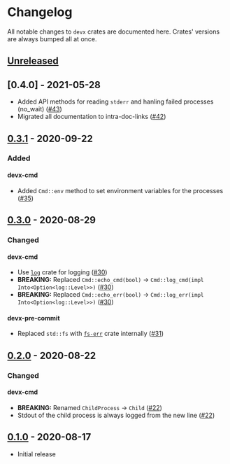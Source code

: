 # Changelog

All notable changes to `devx` crates are documented here. Crates' versions are
always bumped all at once.

## [Unreleased]

## [0.4.0] - 2021-05-28

- Added API methods for reading `stderr` and hanling failed processes (no_wait) ([#43])
- Migrated all documentation to intra-doc-links ([#42])

## [0.3.1] - 2020-09-22

### Added

#### devx-cmd

- Added `Cmd::env` method to set environment variables for the processes ([#35])

## [0.3.0] - 2020-08-29

### Changed

#### devx-cmd

- Use [`log`] crate for logging ([#30])
- **BREAKING:** Replaced `Cmd::echo_cmd(bool)` -> `Cmd::log_cmd(impl Into<Option<log::Level>>)` ([#30])
- **BREAKING:** Replaced `Cmd::echo_err(bool)` -> `Cmd::log_err(impl Into<Option<log::Level>>)` ([#30])

#### devx-pre-commit

- Replaced `std::fs` with [`fs-err`] crate internally ([#31])

## [0.2.0] - 2020-08-22

### Changed

#### devx-cmd

- **BREAKING:** Renamed `ChildProcess` -> `Child` ([#22])
- Stdout of the child process is always logged from the new line ([#22])

## [0.1.0] - 2020-08-17

- Initial release

[Unreleased]: https://github.com/elastio/devx/compare/v0.3.1...HEAD
[0.3.1]: https://github.com/elastio/devx/compare/v0.3.0...v0.3.1
[0.3.0]: https://github.com/elastio/devx/compare/v0.2.0...v0.3.0
[0.2.0]: https://github.com/elastio/devx/compare/v0.1.0...v0.2.0
[0.1.0]: https://github.com/elastio/devx/commits/v0.1.0

[`log`]: https://docs.rs/log
[`fs-err`]: https://docs.rs/fs-err

[#22]: https://github.com/elastio/devx/pull/22
[#30]: https://github.com/elastio/devx/pull/30
[#31]: https://github.com/elastio/devx/pull/31
[#35]: https://github.com/elastio/devx/pull/35
[#42]: https://github.com/elastio/devx/pull/42
[#43]: https://github.com/elastio/devx/pull/43

